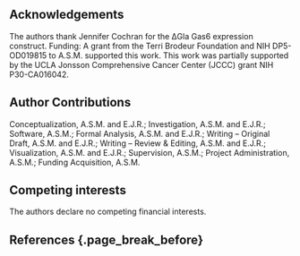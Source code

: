 ## Acknowledgements

The authors thank Jennifer Cochran for the ΔGla Gas6 expression construct. Funding: A grant from the Terri Brodeur Foundation and NIH DP5-OD019815 to A.S.M. supported this work. This work was partially supported by the UCLA Jonsson Comprehensive Cancer Center (JCCC) grant NIH P30-CA016042.

## Author Contributions

Conceptualization, A.S.M. and E.J.R.; Investigation, A.S.M. and E.J.R.; Software, A.S.M.; Formal Analysis, A.S.M. and E.J.R.; Writing – Original Draft, A.S.M. and E.J.R.; Writing – Review & Editing, A.S.M. and E.J.R.; Visualization, A.S.M. and E.J.R.; Supervision, A.S.M.; Project Administration, A.S.M.; Funding Acquisition, A.S.M.

## Competing interests

The authors declare no competing financial interests.

## References {.page_break_before}

<div id="refs"></div>
